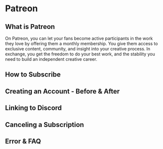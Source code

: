 # Patreon

## What is Patreon

On Patreon, you can let your fans become active participants in the work they love by offering them a monthly membership. You give them access to exclusive content, community, and insight into your creative process. In exchange, you get the freedom to do your best work, and the stability you need to build an independent creative career.



## How to Subscribe



## Creating an Account - Before & After



## Linking to Discord



## Canceling a Subscription



## Error & FAQ
